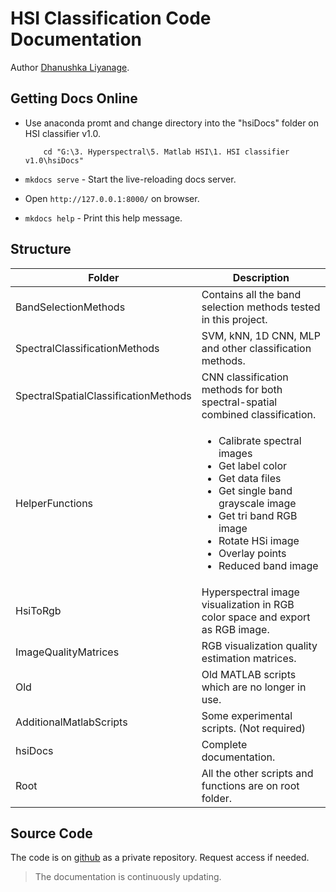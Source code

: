 # HSI Classification Code Documentation

Author [Dhanushka Liyanage](http://dhanushkaliyanage.com/).

## Getting Docs Online

* Use anaconda promt and change directory into the "hsiDocs" folder on HSI classifier v1.0.

    ```
        cd "G:\3. Hyperspectral\5. Matlab HSI\1. HSI classifier v1.0\hsiDocs"
    ```

* `mkdocs serve` - Start the live-reloading docs server.

* Open ```http://127.0.0.1:8000/``` on browser.

* `mkdocs help` - Print this help message.



## Structure

| Folder | Description |
| ----------- | ----------- |
| BandSelectionMethods | Contains all the band selection methods tested in this project. |
| SpectralClassificationMethods | SVM, kNN, 1D CNN, MLP and other classification methods. |
| SpectralSpatialClassificationMethods | CNN classification methods for both spectral-spatial combined classification. |
| HelperFunctions |<ul><li>Calibrate spectral images</li><li>Get label color</li><li>Get data files</li><li>Get single band grayscale image</li><li>Get tri band RGB image</li><li>Rotate HSi image</li><li>Overlay points</li><li>Reduced band image</li></ul>|
| HsiToRgb | Hyperspectral image visualization in RGB color space and export as RGB image. |
| ImageQualityMatrices | RGB visualization quality estimation matrices. |
| Old | Old MATLAB scripts which are no longer in use. |
| AdditionalMatlabScripts | Some experimental scripts. (Not required) |
| hsiDocs | Complete documentation. |
| Root | All the other scripts and functions are on root folder. |


## Source Code
The code is on [github](https://github.com/TTUDhanushka/HsiClassifier.git) as a private repository. Request access if needed.


> The documentation is continuously updating.

